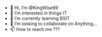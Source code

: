 - 👋 Hi, I’m @KingWise69
- 👀 I’m interested in things IT
- 🌱 I’m currently learning BSIT
- 💞️ I’m looking to collaborate on Anything...
- 📫 How to reach me ???

<!---
KingWise69/KingWise69 is a ✨ special ✨ repository because its `README.md` (this file) appears on your GitHub profile.
You can click the Preview link to take a look at your changes.
--->

